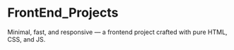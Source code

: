 # FrontEnd_Projects
Minimal, fast, and responsive — a frontend project crafted with pure HTML, CSS, and JS.
